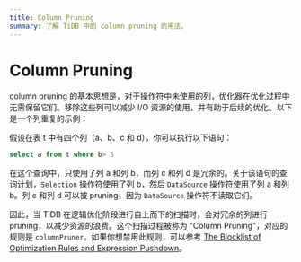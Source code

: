 ```yaml
---
title: Column Pruning
summary: 了解 TiDB 中的 column pruning 的用法。
---
```


# Column Pruning

column pruning 的基本思想是，对于操作符中未使用的列，优化器在优化过程中无需保留它们。移除这些列可以减少 I/O 资源的使用，并有助于后续的优化。以下是一个列重复的示例：

假设在表 t 中有四个列（a、b、c 和 d）。你可以执行以下语句：

```sql
select a from t where b> 5
```

在这个查询中，只使用了列 a 和列 b，而列 c 和列 d 是冗余的。关于该语句的查询计划，`Selection` 操作符使用了列 b，然后 `DataSource` 操作符使用了列 a 和列 b。列 c 和列 d 可以被 pruning，因为 `DataSource` 操作符不读取它们。

因此，当 TiDB 在逻辑优化阶段进行自上而下的扫描时，会对冗余的列进行 pruning，以减少资源的浪费。这个扫描过程被称为 "Column Pruning"，对应的规则是 `columnPruner`。如果你想禁用此规则，可以参考 [The Blocklist of Optimization Rules and Expression Pushdown](/blocklist-control-plan.md)。